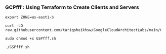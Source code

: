### GCPfff :  Using Terraform to Create Clients and Servers 

```
export ZONE=us-east1-b
```

```
curl -LO raw.githubusercontent.com/tariqsheikhsw/GoogleCloudArchitectLabs/main/GSPfff.sh

sudo chmod +x GSPfff.sh

./GSPfff.sh
```
